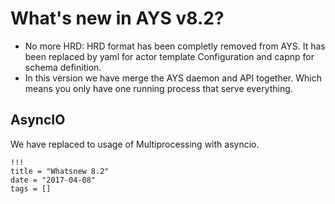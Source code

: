 # What's new in AYS v8.2?
- No more HRD: HRD format has been completly removed from AYS.
It has been replaced by yaml for actor template Configuration and capnp for schema definition.
- In this version we have merge the AYS daemon and API together. Which means you only have one running process that serve everything.


## AsyncIO
We have replaced to usage of Multiprocessing with asyncio.

```
!!!
title = "Whatsnew 8.2"
date = "2017-04-08"
tags = []
```
